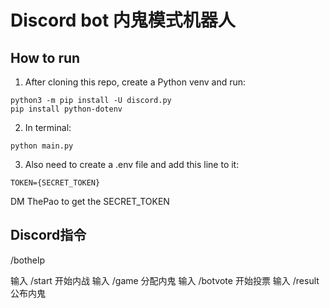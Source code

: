 # Discord bot 内鬼模式机器人

## How to run
1. After cloning this repo, create a Python venv and run:
```
python3 -m pip install -U discord.py
pip install python-dotenv
```
2. In terminal:
```
python main.py
```
3. Also need to create a .env file and add this line to it:
```
TOKEN={SECRET_TOKEN}
```
DM ThePao to get the SECRET_TOKEN


## Discord指令
/bothelp

输入 /start 开始内战 
输入 /game 分配内鬼 
输入 /botvote 开始投票 
输入 /result 公布内鬼
